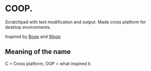 # COOP.
Scratchpad with text modification and output. Made cross platform for desktop environments. 

Inspired by [Boop](https://github.com/IvanMathy/Boop) and [Woop](https://github.com/felixse/Woop)

## Meaning of the name
C = Cross platform, OOP = what inspired it.
